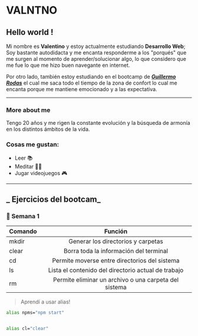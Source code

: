 # VALNTNO

## Hello world !

Mi nombre es **Valentino** y estoy actualmente estudiando **Desarrollo Web**; Soy bastante autodidacta y me encanta responderme a los "porqués" que me surgen al momento de aprender/solucionar algo, lo que considero que me fue lo que me hizo buen navegante en internet.

Por otro lado, también estoy estudiando en el bootcamp de
**_[Guillermo Rodas](https://undefined.academy/ "bootcamp page")_** el cual me saca todo el tiempo de la zona de confort lo cual me encanta porque me mantiene emocionado y a las expectativa.

---


### More about me


Tengo 20 años y me rigen la constante evolución y la búsqueda de armonía en los distintos ámbitos de la vida.


### Cosas me gustan:


- Leer 📚
- Meditar 🧘‍♂️
- Jugar videojuegos 🎮


---


## _ Ejercicios del bootcam_


### 📅 Semana 1


| Comando |                        Función                        |
| :------ | :---------------------------------------------------: |
| mkdir   |          Generar los directorios y carpetas           |
| clear   |        Borra toda la información del terminal         |
| cd      |     Permite moverse entre directorios del sistema     |
| ls      |  Lista el contenido del directorio actual de trabajo  |
| rm      | Permite eliminar un archivo o una carpeta del sistema |


>  Aprendí a usar alias!


```bash
alias npms="npm start"


alias cl="clear"
```


<!-- **VALNTNO/VALNTNO** is a ✨ _special_ ✨ repository because its `README.md` (this file) appears on your GitHub profile. -->

<!-- Here are some ideas to get you started:

- 🔭 I’m currently working on ...
- 🌱 I’m currently learning ...
- 👯 I’m looking to collaborate on ...
- 🤔 I’m looking for help with ...
- 💬 Ask me about ...
- 📫 How to reach me: ...
- 😄 Pronouns: ...
- ⚡ Fun fact: ... -->

